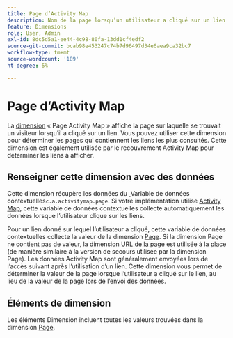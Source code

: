 ```yaml
---
title: Page d’Activity Map
description: Nom de la page lorsqu’un utilisateur a cliqué sur un lien.
feature: Dimensions
role: User, Admin
exl-id: 8dc5d5a1-ee44-4c98-80fa-13dd1cf4edf2
source-git-commit: bcab98e453247c74b7d96497d34e6aea9ca32bc7
workflow-type: tm+mt
source-wordcount: '189'
ht-degree: 6%

---
```


# Page d’Activity Map

La [dimension](overview.md) « Page Activity Map » affiche la page sur laquelle se trouvait un visiteur lorsqu’il a cliqué sur un lien. Vous pouvez utiliser cette dimension pour déterminer les pages qui contiennent les liens les plus consultés. Cette dimension est également utilisée par le recouvrement Activity Map pour déterminer les liens à afficher.

## Renseigner cette dimension avec des données

Cette dimension récupère les données du [&#x200B; &#x200B;](/help/implement/vars/page-vars/contextdata.md)Variable de données contextuelles`c.a.activitymap.page`. Si votre implémentation utilise [Activity Map](/help/analyze/activity-map/overview.md), cette variable de données contextuelles collecte automatiquement les données lorsque l’utilisateur clique sur les liens.

Pour un lien donné sur lequel l’utilisateur a cliqué, cette variable de données contextuelles collecte la valeur de la dimension [Page](page.md). Si la dimension Page ne contient pas de valeur, la dimension [URL de la page](page-url.md) est utilisée à la place (de manière similaire à la version de secours utilisée par la dimension Page). Les données Activity Map sont généralement envoyées lors de l’accès suivant après l’utilisation d’un lien. Cette dimension vous permet de déterminer la valeur de la page lorsque l’utilisateur a cliqué sur le lien, au lieu de la valeur de la page lors de l’envoi des données.

## Éléments de dimension

Les éléments Dimension incluent toutes les valeurs trouvées dans la dimension [Page](page.md).
